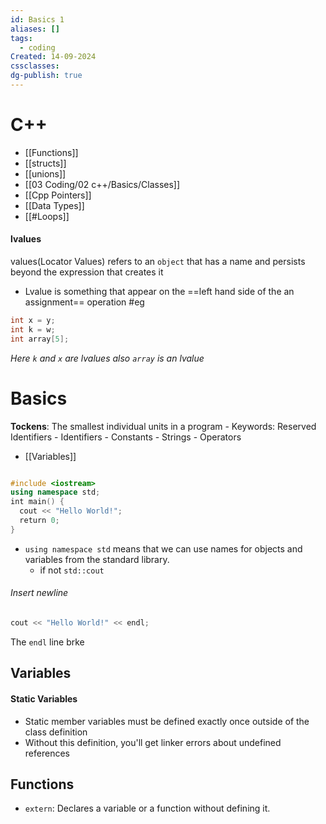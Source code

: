 ```yaml
---
id: Basics 1
aliases: []
tags:
  - coding
Created: 14-09-2024
cssclasses: 
dg-publish: true
---
```

# C++

- [[Functions]]
- [[structs]]
- [[unions]]
- [[03 Coding/02 c++/Basics/Classes]]
- [[Cpp Pointers]]
- [[Data Types]]
- [[#Loops]]
#### lvalues
values(Locator Values) refers to an `object` that has a name and persists beyond the expression that creates it 
- Lvalue is something that appear on the ==left hand side of the an assignment== operation
#eg

```cpp
int x = y;
int k = w;
int array[5];

```

*Here `k` and `x` are lvalues also `array` is an lvalue*

# Basics
**Tockens**: The smallest individual units in a program - Keywords: Reserved Identifiers - Identifiers - Constants - Strings - Operators

- [[Variables]]

```cpp

#include <iostream>
using namespace std;
int main() {
  cout << "Hello World!";
  return 0;
}

```

- `using namespace std` means that we can use names for objects and variables from the standard library.
  - if not `std::cout`

###### Insert newline

```cpp
cout << "Hello World!" << endl;

```

The `endl` line brke

## Variables 

#### Static Variables 
- Static member variables must be defined exactly once outside of the class definition
- Without this definition, you'll get linker errors about undefined references

## Functions
- `extern`: Declares a variable or a function without defining it.
